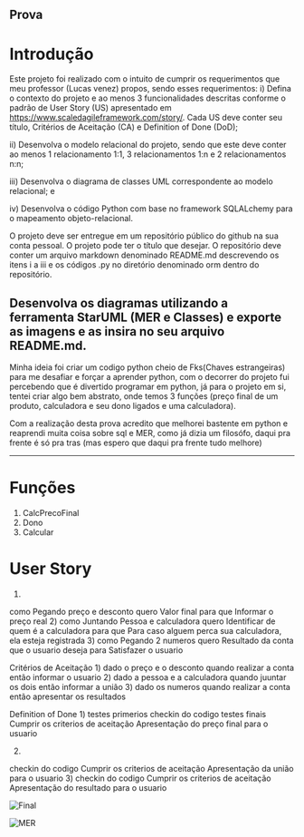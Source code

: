 ## Prova

# Introdução
Este projeto foi realizado com o intuito de cumprir os requerimentos que meu professor (Lucas venez) propos, sendo esses requerimentos: 
i) Defina o contexto do projeto e ao menos 3 funcionalidades descritas conforme o padrão de User Story (US) apresentado em https://www.scaledagileframework.com/story/. Cada US deve conter seu título, Critérios de Aceitação (CA) e Definition of Done (DoD);

ii) Desenvolva o modelo relacional do projeto, sendo que este deve conter ao menos 1 relacionamento 1:1, 3 relacionamentos 1:n e 2 relacionamentos n:n;

iii) Desenvolva o diagrama de classes UML correspondente ao modelo relacional; e

iv) Desenvolva o código Python com base no framework SQLALchemy para o mapeamento objeto-relacional.

O projeto deve ser entregue em um repositório público do github na sua conta pessoal. O projeto pode ter o título que desejar. O repositório deve conter um arquivo markdown denominado README.md descrevendo os itens i a iii e os códigos .py no diretório denominado orm dentro do repositório.

Desenvolva os diagramas utilizando a ferramenta StarUML (MER e Classes) e exporte as imagens e as insira no seu arquivo README.md.
------------------------------------------------------------------------------------------------------------------------------------------------------------------------
Minha ideia foi criar um codigo python cheio de Fks(Chaves estrangeiras) para me desafiar e forçar a aprender python, com o decorrer do projeto fui percebendo que é divertido programar em python, já para o projeto em si, tentei criar algo bem abstrato, onde temos 3 funções (preço final de um produto, calculadora e seu dono ligados e uma calculadora).

Com a realização desta prova acredito que melhorei bastente em python e reaprendi muita coisa sobre sql e MER, como já dizia um filosófo, daqui pra frente é só pra tras (mas espero que daqui pra frente tudo melhore)

-------------------------------------------------------------------------------------------------------------------------------------------------------------------------
# Funções

1) CalcPrecoFinal
2) Dono
3) Calcular

# User Story
1)
como Pegando preço e desconto
quero Valor final
para que Informar o preço real
2)
como Juntando Pessoa e calculadora
quero Identificar de quem é a calculadora
para que Para caso alguem perca sua calculadora, ela esteja registrada
3)
como Pegando 2 numeros
quero Resultado da conta que o usuario deseja
para Satisfazer o usuario

Critérios de Aceitação
1)
dado o preço e o desconto
quando realizar a conta
então informar o usuario
2)
dado a pessoa e a calculadora
quando juuntar os dois
então informar a união
3)
dado os numeros
quando realizar a conta
então apresentar os resultados

Definition of Done
1)
testes primerios
checkin do codigo
testes finais
Cumprir os criterios de aceitação
Apresentação do preço final para o usuario

2)
checkin do codigo
Cumprir os criterios de aceitação
Apresentação da união para o usuario
3)
checkin do codigo
Cumprir os criterios de aceitação
Apresentação do resultado para o usuario



![Final](https://user-images.githubusercontent.com/102041250/193493979-3633c546-319b-4b99-9115-2181e409e912.png)

![MER](https://user-images.githubusercontent.com/102041250/193493993-7d985f75-d51e-4d91-a3a0-9f0c6e69dbe3.png)


